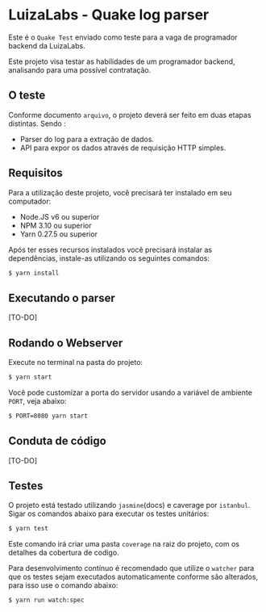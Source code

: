 LuizaLabs - Quake log parser
============================

Este é o `Quake Test` enviado como teste para a vaga de programador backend da LuizaLabs.

Este projeto visa testar as habilidades de um programador backend, analisando para uma possível contratação.


## O teste

Conforme documento `arquivo`, o projeto deverá ser feito em duas etapas distintas. Sendo :

- Parser do log para a extração de dados.
- API para expor os dados através de requisição HTTP simples.


## Requisitos

Para a utilização deste projeto, você precisará ter instalado em seu computador:

- Node.JS v6 ou superior
- NPM 3.10 ou superior
- Yarn 0.27.5 ou superior

Após ter esses recursos instalados você precisará instalar as dependências, instale-as utilizando os seguintes comandos:

```bash
$ yarn install
```


## Executando o parser

[TO-DO]


## Rodando o Webserver

Execute no terminal na pasta do projeto:

```bash
$ yarn start
```

Você pode customizar a porta do servidor usando a variável de ambiente `PORT`, veja abaixo:

```bash
$ PORT=8080 yarn start
```


## Conduta de código

[TO-DO]


## Testes

O projeto está testado utilizando `jasmine`(docs) e caverage por `istanbul`. Sigar os comandos abaixo para executar os testes unitários:

```bash
$ yarn test
```

Este comando irá criar uma pasta `coverage` na raiz do projeto, com os detalhes da cobertura de codigo.

Para desenvolvimento contínuo é recomendado que utilize o `watcher` para que os testes sejam executados automaticamente conforme são alterados, para isso use o comando abaixo:

```bash
$ yarn run watch:spec
```
